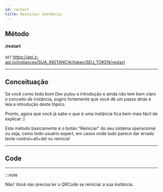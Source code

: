 ```yaml
---
id: restart
title: Reiniciar instância
---
```


## Método

#### /restart

`GET` https://api.z-api.io/instances/SUA_INSTANCIA/token/SEU_TOKEN/restart

---

## Conceituação

Se você como todo bom Dev pulou a introdução e ainda não tem bem claro o conceito de instância, sugiro fortemente que você dê um passo atrás e leia a introdução deste tópico.

Pronto, agora que você já sabe o que é uma instância fica bem mais fácil de explicar :)

Este método basicamente é o botão "Reiniciar" do seu sistema operacional ou seja, como todo usuário expert, em casos onde tudo parece dar errado tente control+alt+del ou reinicia!

---

## Code

---

:::note

Não! Você não precisa ler o QRCode se reiniciar a sua instância.
